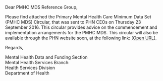 <p>Dear PMHC MDS Reference Group,</p>
<p>Please find attached the Primary Mental Health Care Minimum Data Set (PMHC MDS) Circular, that was sent to PHN CEOs on Thursday 23 September 2016. This circular provides advice on the commencement and implementation arrangements for the PMHC MDS. This circular will also be available through the PHN website soon, at the following link: <a href="http://www.health.gov.au/internet/main/publishing.nsf/Content/PHN-Circulars">[Open URL]</a>.<br /></p><p>Regards,</p>
<span>Mental Health Data and Funding Section</span><br />
<span>Mental Health Services Branch</span><br />
<span>Health Services Division</span><br />
<span>Department of Health</span>